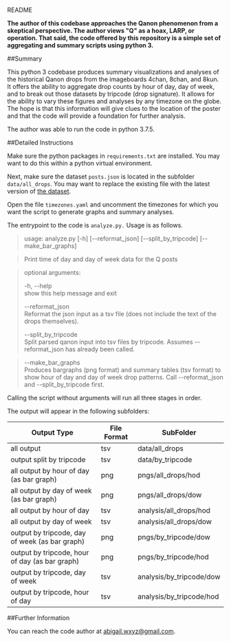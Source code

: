 README

**The author of this codebase approaches the Qanon phenomenon from a skeptical perspective. The author views "Q" as a hoax, LARP, or operation. That said, the code offered by this repository is a simple set of aggregating and summary scripts using python 3.**

##Summary 

This python 3 codebase produces summary visualizations and analyses of the historical Qanon drops from the imageboards 4chan, 8chan, and 8kun.  It offers the ability to aggregate drop counts by hour of day, day of week, and to break out those datasets by tripcode (drop signature). It allows for the ability to vary these figures and analyses by any timezone on the globe. The hope is that this information will give clues to the location of the poster and that the code will provide a foundation for further analysis.

The author was able to run the code in python 3.7.5.

##Detailed Instructions

Make sure the python packages in `requirements.txt` are installed. You may want to do this within a python virtual environment.

Next, make sure the dataset `posts.json` is located in the subfolder `data/all_drops`.  You may want to replace the existing file with the latest version of [the dataset](https://keybase.pub/qntmpkts/data/json/posts.json).

Open the file `timezones.yaml` and uncomment the timezones for which you want the script to generate graphs and summary analyses.

The entrypoint to the code is `analyze.py.` Usage is as follows.

>usage: analyze.py [-h] [--reformat_json] [--split\_by\_tripcode]
                  [--make\_bar\_graphs]

>Print time of day and day of week data for the Q posts

> optional arguments:
> 
>  -h, --help	      
> show this help message and exit
> 
>  --reformat\_json      
> Reformat the json input as a tsv file (does not include the text of the drops themselves).
> 
>  --split\_by\_tripcode  
> Split parsed qanon input into tsv files by tripcode. Assumes
                       --reformat\_json has already been called.
                                            
>  --make\_bar\_graphs    
> Produces bargraphs (png format) and summary tables (tsv format) to show hour of day and day of week drop patterns. Call --reformat\_json and --split\_by\_tripcode first.
                       
Calling the script without arguments will run all three stages in order.

The output will appear in the following subfolders:

| Output Type | File Format | SubFolder |
|--------|-------------|------------
| all output       |  tsv     |  data/all_drops |
| output split by tripcode |tsv| data/by_tripcode|
| all output by hour of day (as bar graph) | png | pngs/all_drops/hod |
| all output by day of week (as bar graph) | png| pngs/all_drops/dow |
| all output by hour of day | tsv | analysis/all_drops/hod |
| all output by day of week | tsv | analysis/all_drops/dow |
| output by tripcode, day of week (as bar graph) | png | pngs/by_tripcode/dow |
| output by tripcode, hour of day (as bar graph) | png | pngs/by_tripcode/hod|
| output by tripcode, day of week | tsv | analysis/by_tripcode/dow |
| output by tripcode, hour of day | tsv | analysis/by_tripcode/hod  |

##Further Information

You can reach the code author at abigail.wxyz@gmail.com.
